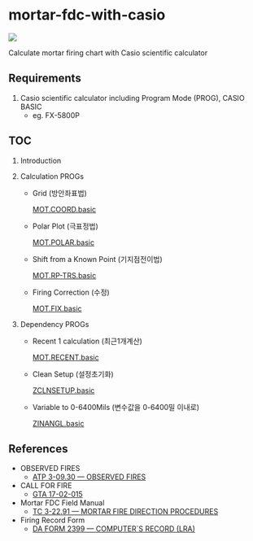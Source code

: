 # mortar-fdc-with-casio

<img src="https://img.shields.io/badge/casio_basic-blue?style=for-the-badge&logo=visualbasic&logoColor=ffffff" />

Calculate mortar firing chart with Casio scientific calculator

## Requirements

1. Casio scientific calculator including Program Mode (PROG), CASIO BASIC
   - eg. FX-5800P

## TOC

1. Introduction

>

2. Calculation PROGs

    - Grid (방안좌표법)
      
      [MOT.COORD.basic](./MOT.COORD.basic)
      
    - Polar Plot (극표정법)

      [MOT.POLAR.basic](./MOT.POLAR.basic)
      
    - Shift from a Known Point (기지점전이법)
      
      [MOT.RP-TRS.basic](./MOT.RP-TRS.basic)
      
    - Firing Correction (수정)

      [MOT.FIX.basic](./MOT.FIX.basic)
      
3. Dependency PROGs

   - Recent 1 calculation (최근1개계산)
     
     [MOT.RECENT.basic](./MOT.RECENT.basic)
     
   - Clean Setup (설정초기화)
   
     [ZCLNSETUP.basic](./ZCLNSETUP.basic)
     
   - Variable to 0-6400Mils (변수값을 0-6400밀 이내로)
     
     [ZINANGL.basic](./ZINANGL.basic)

## References

- OBSERVED FIRES
   - [ATP 3-09.30 — OBSERVED FIRES](./references-archive/ARN5011_ATP%203-09x30%20FINAL%20WEB.pdf)
- CALL FOR FIRE
   - [GTA 17-02-015](./references-archive/call_for_fire.pdf)
- Mortar FDC Field Manual
   - [TC 3-22.91 — MORTAR FIRE DIRECTION PROCEDURES](./references-archive/ARN3488_TC%203-22x91%20FINAL%20WEB%201.pdf)
- Firing Record Form
   - [DA FORM 2399 — COMPUTER`S RECORD (LRA)](./references-archive/ARN3823_DA%20FORM%202399%20FINAL.pdf)
